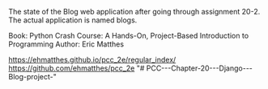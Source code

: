 The state of the Blog web application after going through assignment 20-2. The actual application is named blogs.

Book: Python Crash Course: A Hands-On, Project-Based Introduction to Programming Author: Eric Matthes

https://ehmatthes.github.io/pcc_2e/regular_index/ https://github.com/ehmatthes/pcc_2e
"# PCC---Chapter-20---Django---Blog-project-" 
